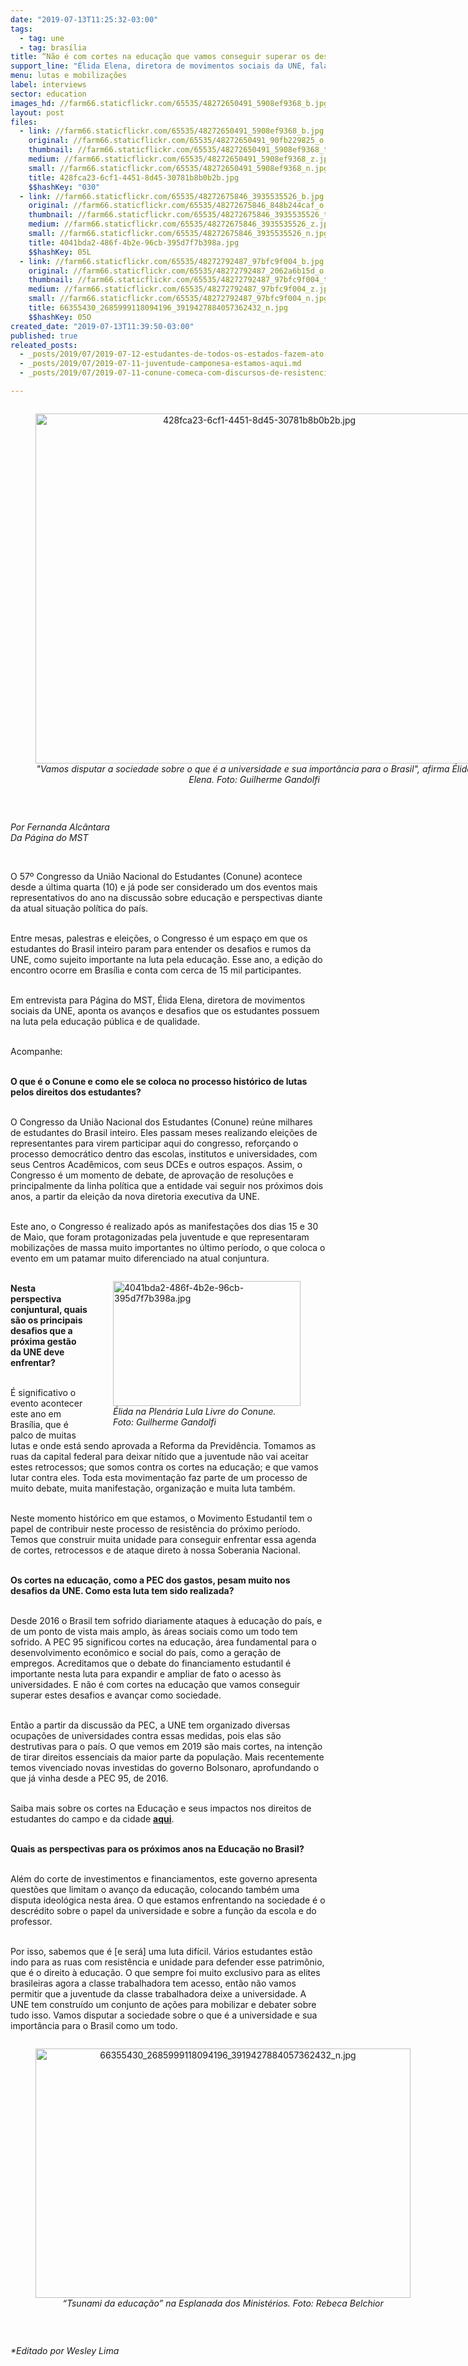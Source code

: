 ```yaml
---
date: "2019-07-13T11:25:32-03:00"
tags:
  - tag: une
  - tag: brasília
title: “Não é com cortes na educação que vamos conseguir superar os desafios”
support_line: "Élida Elena, diretora de movimentos sociais da UNE, fala sobre o atual momento político durante a 57ª edição da Conune"
menu: lutas e mobilizações
label: interviews
sector: education
images_hd: //farm66.staticflickr.com/65535/48272650491_5908ef9368_b.jpg
layout: post
files:
  - link: //farm66.staticflickr.com/65535/48272650491_5908ef9368_b.jpg
    original: //farm66.staticflickr.com/65535/48272650491_90fb229825_o.jpg
    thumbnail: //farm66.staticflickr.com/65535/48272650491_5908ef9368_t.jpg
    medium: //farm66.staticflickr.com/65535/48272650491_5908ef9368_z.jpg
    small: //farm66.staticflickr.com/65535/48272650491_5908ef9368_n.jpg
    title: 428fca23-6cf1-4451-8d45-30781b8b0b2b.jpg
    $$hashKey: "030"
  - link: //farm66.staticflickr.com/65535/48272675846_3935535526_b.jpg
    original: //farm66.staticflickr.com/65535/48272675846_848b244caf_o.jpg
    thumbnail: //farm66.staticflickr.com/65535/48272675846_3935535526_t.jpg
    medium: //farm66.staticflickr.com/65535/48272675846_3935535526_z.jpg
    small: //farm66.staticflickr.com/65535/48272675846_3935535526_n.jpg
    title: 4041bda2-486f-4b2e-96cb-395d7f7b398a.jpg
    $$hashKey: 05L
  - link: //farm66.staticflickr.com/65535/48272792487_97bfc9f004_b.jpg
    original: //farm66.staticflickr.com/65535/48272792487_2062a6b15d_o.jpg
    thumbnail: //farm66.staticflickr.com/65535/48272792487_97bfc9f004_t.jpg
    medium: //farm66.staticflickr.com/65535/48272792487_97bfc9f004_z.jpg
    small: //farm66.staticflickr.com/65535/48272792487_97bfc9f004_n.jpg
    title: 66355430_2685999118094196_3919427884057362432_n.jpg
    $$hashKey: 05O
created_date: "2019-07-13T11:39:50-03:00"
published: true
releated_posts:
  - _posts/2019/07/2019-07-12-estudantes-de-todos-os-estados-fazem-ato-em-brasilia-contra-cortes-de-direitos.md
  - _posts/2019/07/2019-07-11-juventude-camponesa-estamos-aqui.md
  - _posts/2019/07/2019-07-11-conune-comeca-com-discursos-de-resistencia-aos-cortes-do-governo.md

---
```

<div style="text-align:center">
<figure class="image" style="display:inline-block"><img alt="428fca23-6cf1-4451-8d45-30781b8b0b2b.jpg" height="560" src="//farm66.staticflickr.com/65535/48272650491_5908ef9368_b.jpg" width="700" />
<figcaption><em>&quot;Vamos disputar a sociedade sobre o que &eacute; a universidade e sua import&acirc;ncia para o Brasil&quot;, afirma &Eacute;lida Elena. Foto:&nbsp;Guilherme Gandolfi</em></figcaption>
</figure>
</div>

<p>&nbsp;</p>

<p><em>Por Fernanda Alc&acirc;ntara<br />
Da P&aacute;gina do MST</em></p>

<p>&nbsp;</p>

<p>O 57&ordm; Congresso da Uni&atilde;o Nacional do Estudantes (Conune) acontece desde a &uacute;ltima quarta (10) e j&aacute; pode ser considerado um dos eventos mais representativos do ano na discuss&atilde;o sobre educa&ccedil;&atilde;o e perspectivas diante da atual situa&ccedil;&atilde;o pol&iacute;tica do pa&iacute;s.</p>

<p><br />
Entre mesas, palestras e elei&ccedil;&otilde;es, o Congresso &eacute; um espa&ccedil;o em que os estudantes do Brasil inteiro param para entender os desafios e rumos da UNE, como sujeito importante na luta pela educa&ccedil;&atilde;o. Esse ano, a edi&ccedil;&atilde;o do encontro ocorre em Bras&iacute;lia e conta com cerca de 15 mil participantes.</p>

<p><br />
Em entrevista para P&aacute;gina do MST, &Eacute;lida Elena, diretora de movimentos sociais da UNE, aponta os avan&ccedil;os e desafios que os estudantes possuem na luta pela educa&ccedil;&atilde;o p&uacute;blica e de qualidade.&nbsp;</p>

<p><br />
Acompanhe:</p>

<p><br />
<strong>O que &eacute; o Conune e como ele se coloca no processo hist&oacute;rico de lutas pelos direitos dos estudantes?</strong></p>

<p><br />
O Congresso da Uni&atilde;o Nacional dos Estudantes (Conune) re&uacute;ne milhares de estudantes do Brasil inteiro. Eles passam meses realizando elei&ccedil;&otilde;es de representantes para virem participar aqui do congresso, refor&ccedil;ando o processo democr&aacute;tico dentro das escolas, institutos e universidades, com seus Centros Acad&ecirc;micos, com seus DCEs e outros espa&ccedil;os. Assim, o Congresso &eacute; um momento de debate, de aprova&ccedil;&atilde;o de resolu&ccedil;&otilde;es e principalmente da linha pol&iacute;tica que a entidade vai seguir nos pr&oacute;ximos dois anos, a partir da elei&ccedil;&atilde;o da nova diretoria executiva da UNE.</p>

<p><br />
Este ano, o Congresso &eacute; realizado ap&oacute;s as manifesta&ccedil;&otilde;es dos dias 15 e 30 de Maio, que foram protagonizadas pela juventude e que representaram mobiliza&ccedil;&otilde;es de massa muito importantes no &uacute;ltimo per&iacute;odo, o que coloca o evento em um patamar muito diferenciado na atual conjuntura.</p>

<figure class="image" style="float:right"><img alt="4041bda2-486f-4b2e-96cb-395d7f7b398a.jpg" height="200" src="//farm66.staticflickr.com/65535/48272675846_3935535526_b.jpg" width="300" />
<figcaption><em>&Eacute;lida na&nbsp;Plen&aacute;ria Lula Livre do Conune.<br />
Foto:&nbsp;Guilherme Gandolfi</em></figcaption>
</figure>

<p><br />
<strong>Nesta perspectiva conjuntural, quais s&atilde;o os principais desafios que a pr&oacute;xima gest&atilde;o da UNE deve enfrentar?</strong></p>

<p><br />
&Eacute; significativo o evento acontecer este ano em Bras&iacute;lia, que &eacute; palco de muitas lutas e onde est&aacute; sendo aprovada a Reforma da Previd&ecirc;ncia. Tomamos as ruas da capital federal para deixar n&iacute;tido que a juventude n&atilde;o vai aceitar estes retrocessos; que somos contra os cortes na educa&ccedil;&atilde;o; e que vamos lutar contra eles. Toda esta movimenta&ccedil;&atilde;o faz parte de um processo de muito debate, muita manifesta&ccedil;&atilde;o, organiza&ccedil;&atilde;o e muita luta tamb&eacute;m.</p>

<p><br />
Neste momento hist&oacute;rico em que estamos, o Movimento Estudantil tem o papel de contribuir neste processo de resist&ecirc;ncia do pr&oacute;ximo per&iacute;odo. Temos que construir muita unidade para conseguir enfrentar essa agenda de cortes, retrocessos e de ataque direto &agrave; nossa Soberania Nacional.</p>

<p><br />
<strong>Os cortes na educa&ccedil;&atilde;o, como a PEC dos gastos, pesam muito nos desafios da UNE. Como esta luta tem sido realizada?</strong></p>

<p><br />
Desde 2016 o Brasil tem sofrido diariamente ataques &agrave; educa&ccedil;&atilde;o do pa&iacute;s, e de um ponto de vista mais amplo, &agrave;s &aacute;reas sociais como um todo tem sofrido. A PEC 95 significou cortes na educa&ccedil;&atilde;o, &aacute;rea fundamental para o desenvolvimento econ&ocirc;mico e social do pa&iacute;s, como a gera&ccedil;&atilde;o de empregos. Acreditamos que o debate do financiamento estudantil &eacute; importante nesta luta para expandir e ampliar de fato o acesso &agrave;s universidades. E n&atilde;o &eacute; com cortes na educa&ccedil;&atilde;o que vamos conseguir superar estes desafios e avan&ccedil;ar como sociedade.</p>

<p><br />
Ent&atilde;o a partir da discuss&atilde;o da PEC, a UNE tem organizado diversas ocupa&ccedil;&otilde;es de universidades contra essas medidas, pois elas s&atilde;o destrutivas para o pa&iacute;s. O que vemos em 2019 s&atilde;o mais cortes, na inten&ccedil;&atilde;o de tirar direitos essenciais da maior parte da popula&ccedil;&atilde;o. Mais recentemente temos vivenciado novas investidas do governo Bolsonaro, aprofundando o que j&aacute; vinha desde a PEC 95, de 2016.&nbsp;</p>

<p><br />
Saiba mais sobre os cortes na Educa&ccedil;&atilde;o e seus impactos&nbsp;nos direitos de estudantes do campo e da cidade <strong><a href="http://www.mst.org.br/2019/07/11/juventude-camponesa-estamos-aqui.html">aqui</a></strong>.</p>

<p><br />
<strong>Quais as perspectivas para os pr&oacute;ximos anos na Educa&ccedil;&atilde;o no Brasil?</strong></p>

<p><br />
Al&eacute;m do corte de investimentos e financiamentos, este governo apresenta quest&otilde;es que limitam o avan&ccedil;o da educa&ccedil;&atilde;o, colocando tamb&eacute;m uma disputa ideol&oacute;gica nesta &aacute;rea. O que estamos enfrentando na sociedade &eacute; o descr&eacute;dito sobre o papel da universidade e sobre a fun&ccedil;&atilde;o da escola e do professor.</p>

<p><br />
Por isso, sabemos que &eacute; [e ser&aacute;] uma luta dif&iacute;cil. V&aacute;rios estudantes est&atilde;o indo para as ruas com resist&ecirc;ncia e unidade para defender esse patrim&ocirc;nio, que &eacute; o direito &agrave; educa&ccedil;&atilde;o. O que sempre foi muito exclusivo para as elites brasileiras agora a classe trabalhadora tem acesso, ent&atilde;o n&atilde;o vamos permitir que a juventude da classe trabalhadora deixe a universidade. A UNE tem constru&iacute;do um conjunto de a&ccedil;&otilde;es para mobilizar e debater sobre tudo isso. Vamos disputar a sociedade sobre o que &eacute; a universidade e sua import&acirc;ncia para o Brasil como um todo.</p>

<div style="text-align:center">
<figure class="image" style="display:inline-block"><img alt="66355430_2685999118094196_3919427884057362432_n.jpg" height="399" src="//farm66.staticflickr.com/65535/48272792487_97bfc9f004_b.jpg" width="600" />
<figcaption><em>&ldquo;Tsunami da educa&ccedil;&atilde;o&rdquo; na Esplanada dos Minist&eacute;rios. Foto: Rebeca Belchior</em></figcaption>
</figure>
</div>

<p>&nbsp;</p>

<p><em>*Editado por Wesley Lima</em></p>
